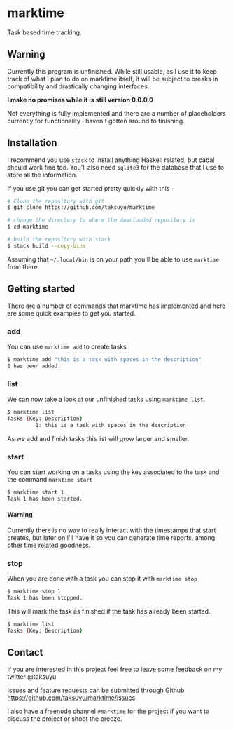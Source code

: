 # marktime

Task based time tracking.

## Warning

Currently this program is unfinished. While still usable, as I use it to keep
track of what I plan to do on marktime itself, it will be subject to breaks in
compatibility and drastically changing interfaces.

**I make no promises while it is still version 0.0.0.0**

Not everything is fully implemented and there are a number of placeholders
currently for functionality I haven't gotten around to finishing.

## Installation

I recommend you use `stack` to install anything Haskell related, but cabal
should work fine too. You'll also need `sqlite3` for the database that I use to
store all the information.

If you use git you can get started pretty quickly with this

```bash
# Clone the repository with git
$ git clone https://github.com/taksuyu/marktime

# change the directory to where the downloaded repository is
$ cd marktime

# build the repository with stack
$ stack build --copy-bins
```

Assuming that `~/.local/bin` is on your path you'll be able to use `marktime`
from there.

## Getting started

There are a number of commands that marktime has implemented and here are some
quick examples to get you started.

### add

You can use `marktime add` to create tasks.

```bash
$ marktime add "this is a task with spaces in the description"
1 has been added.
```

### list

We can now take a look at our unfinished tasks using `marktime list`.

```bash
$ marktime list
Tasks (Key: Description)
         1: this is a task with spaces in the description
```

As we add and finish tasks this list will grow larger and smaller.

### start

You can start working on a tasks using the key associated to the task and the command `marktime start`

```bash
$ marktime start 1
Task 1 has been started.
```

#### Warning

Currently there is no way to really interact with the timestamps that start
creates, but later on I'll have it so you can generate time reports, among other
time related goodness.

### stop

When you are done with a task you can stop it with `marktime stop`

```bash
$ marktime stop 1
Task 1 has been stopped.
```

This will mark the task as finished if the task has already been started.

```bash
$ marktime list
Tasks (Key: Description)
```

## Contact

If you are interested in this project feel free to leave some feedback on my
twitter @taksuyu

Issues and feature requests can be submitted through Github
https://github.com/taksuyu/marktime/issues

I also have a freenode channel `#marktime` for the project if you want to
discuss the project or shoot the breeze.
